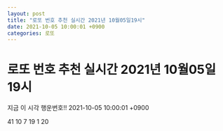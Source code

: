 ```yaml
---
layout: post
title: "로또 번호 추천 실시간 2021년 10월05일19시"
date: 2021-10-05 10:00:01 +0900
categories: 로또
---
```


# 로또 번호 추천 실시간 2021년 10월05일19시

지금 이 시각 행운번호!! 2021-10-05 10:00:01 +0900

 41  10  7  19  1  20 


